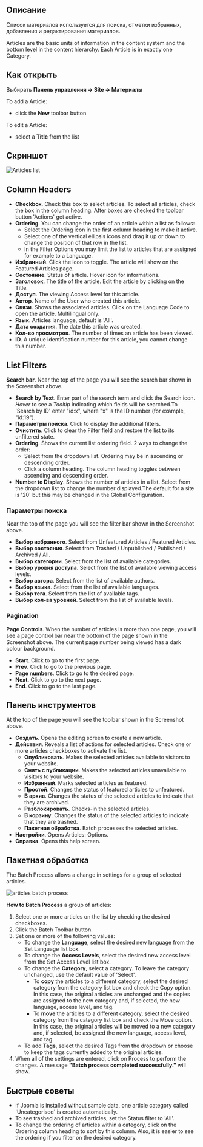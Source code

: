 <!-- Filename: Help4.x:Articles / Display title: Материалы -->

## Описание

Список материалов используется для поиска, отметки избранных, добавления
и редактирования материалов.

Articles are the basic units of information in the content system and
the bottom level in the content hierarchy. Each Article is in exactly
one Category.

## Как открыть
Выбирать **Панель управления → Site → Материалы**

To add a Article:

- click the **New** toolbar button

To edit a Article:

- select a **Title** from the list

## Скриншот

![Articles list](../../../ru/images/articles/articles-list.png "Article list")

## Column Headers

- **Checkbox**. Check this box to select articles. To select all
  articles, check the box in the column heading. After boxes are checked
  the toolbar button 'Actions' get active.
- **Ordering**. You can change the order of an article within a list as
  follows:
  - Select the Ordering icon <i class="fa-solid fa-sort"></i> in the first
  column heading to make it active.
  - Select one of the vertical ellipsis icons <span class="icon-ellipsis-v"></span>
 and drag it up or down to change the
    position of that row in the list.
  - In the Filter Options you may limit the list to articles that are
    assigned for example to a Language.
- **Избранный**. Click the icon to toggle. The article will show on the
  Featured Articles
  page.
- **Состояние**. Status of article. Hover icon for informations.
- **Заголовок**. The title of the article. Edit the article by clicking
  on the Title.
- **Доступ**. The viewing Access level  for this article.
- **Автор**. Name of the User who created this article.
- **Связи**. Shows the associated articles. Click on the Language Code
  to open the article. Multilingual only.
- **Язык**. Articles language, default is 'All'.
- **Дата создания**. The date this article was created.
- **Кол-во просмотров**. The number of times an article has been viewed.
- **ID**. A unique identification number for this article, you cannot
  change this number.

## List Filters

**Search bar**. Near the top of the page you will see the search bar
shown in the Screenshot above.

- **Search by Text**. Enter part of the search term and click the Search
  icon. *Hover* to see a *Tooltip* indicating which fields will be
  searched.To 'Search by ID' enter "id:x", where "x" is the ID number
  (for example, "id:19").
- **Параметры поиска**. Click to display the additional filters.
- **Очистить**. Click to clear the Filter field and restore the list to
  its unfiltered state.
- **Ordering**. Shows the current list ordering field. 2 ways to change
  the order:
  - Select from the dropdown list. Ordering may be in ascending or
    descending order.
  - Click a column heading. The column heading toggles between ascending
    and descending order.
- **Number to Display**. Shows the number of articles in a list. Select
  from the dropdown list to change the number displayed.The default for
  a site is '20' but this may be changed in the Global Configuration.

### Параметры поиска

Near the top of the page you will see the filter bar shown in the
Screenshot above.

- **Выбор избранного**. Select from Unfeatured Articles / Featured
  Articles.
- **Выбор состояния**. Select from Trashed / Unpublished / Published /
  Archived / All.
- **Выбор категории**. Select from the list of available categories.
- **Выбор уровня доступа**. Select from the list of available viewing
  access levels.
- **Выбор автора**. Select from the list of available authors.
- **Выбор языка**. Select from the list of available languages.
- **Выбор тега**. Select from the list of available tags.
- **Выбор кол-ва уровней**. Select from the list of available levels.

### Pagination

**Page Controls**. When the number of articles is more than one page,
you will see a page control bar near the bottom of the page shown in the
Screenshot above. The current page number being viewed
has a dark colour background.

- **Start**. Click to go to the first page.
- **Prev**. Click to go to the previous page.
- **Page numbers**. Click to go to the desired page.
- **Next**. Click to go to the next page.
- **End**. Click to go to the last page.

## Панель инструментов

At the top of the page you will see the toolbar shown in the
Screenshot above.

- **Создать**. Opens the editing screen to create a new article.
- **Действия**. Reveals a list of actions for selected articles. Check
  one or more articles checkboxes to activate the list.
  - **Опубликовать**. Makes the selected articles available to visitors
    to your website.
  - **Снять с публикации**. Makes the selected articles unavailable to
    visitors to your website.
  - **Избранный**. Marks selected articles as featured.
  - **Простой**. Changes the status of featured articles to unfeatured.
  - **В архив**. Changes the status of the selected articles to indicate
    that they are archived.
  - **Разблокировать**. Checks-in the selected articles.
  - **В корзину**. Changes the status of the selected articles to
    indicate that they are trashed.
  - **Пакетная обработка**. Batch processes the selected articles.
- **Настройки**. Opens Articles: Options.
- **Справка**. Opens this help screen.

## Пакетная обработка

The Batch Process allows a change in settings for a group of selected
articles.

![articles batch process](../../../ru/images/articles/articles-list-batch.png "Articles batch process")

**How to Batch Process** a group of articles:

1.  Select one or more articles on the list by checking the desired
    checkboxes.
2.  Click the Batch Toolbar button.
3.  Set one or more of the following values:
    - To change the **Language**, select the desired new language from
      the Set Language list box.
    - To change the **Access Levels**, select the desired new access
      level from the Set Access Level list box.
    - To change the **Category**, select a category. To leave the
      category unchanged, use the default value of 'Select'.
      - To **copy** the articles to a different category, select the
        desired category from the category list box and check the Copy
        option. In this case, the original articles are unchanged and
        the copies are assigned to the new category and, if selected,
        the new language, access level, and tag.
      - To **move** the articles to a different category, select the
        desired category from the category list box and check the Move
        option. In this case, the original articles will be moved to a
        new category and, if selected, be assigned the new language,
        access level, and tag.
    - To add **Tags**, select the desired Tags from the dropdown or
      choose to keep the tags currently added to the original articles.
4.  When all of the settings are entered, click on Process to perform
    the changes. A message **"Batch process completed successfully."**
    will show.

## Быстрые советы

- If Joomla is installed without sample data, one article category
  called 'Uncategorised' is created automatically.
- To see trashed and archived articles, set the Status filter to 'All'.
- To change the ordering of articles within a category, click on the
  Ordering column heading to sort by this column. Also, it is easier to
  see the ordering if you filter on the desired category.
